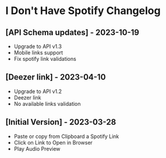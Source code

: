 # I Don't Have Spotify Changelog

## [API Schema updates] - 2023-10-19

- Upgrade to API v1.3
- Mobile links support
- Fix spotify link validations

## [Deezer link] - 2023-04-10

- Upgrade to API v1.2
- Deezer link
- No available links validation

## [Initial Version] - 2023-03-28

- Paste or copy from Clipboard a Spotify Link
- Click on Link to Open in Browser
- Play Audio Preview
